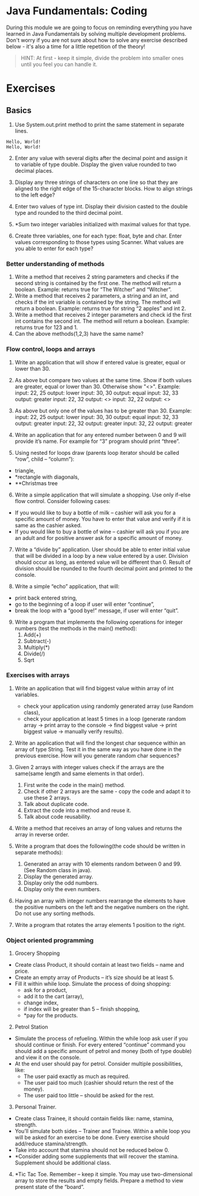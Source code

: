 # Java Fundamentals: Coding
During this module we are going to focus on reminding everything you have learned in Java Fundamentals 
by solving multiple development problems. Don't worry if you are not sure about how to solve any 
exercise described below - it's also a time for a little repetition of the theory!

> HINT: At first - keep it simple, divide the problem into smaller ones until you feel you can 
handle it.
 
# Exercises
## Basics
1. Use System.out.print method to print the same statement in separate lines.
```
Hello, World!
Hello, World!
```

2. Enter any value with several digits after the decimal point and assign it to variable
of type double. Display the given value rounded to two decimal places.

3. Display any three strings of characters on one line so that they are aligned to the right
edge of the 15-character blocks. How to align strings to the left edge?

4. Enter two values of type int. Display their division casted to the double type and rounded to
the third decimal point.

5. *Sum two integer variables initialized with maximal values for that type.

6. Create three variables, one for each type: float, byte and char. Enter values corresponding to
those types using Scanner. What values are you able to enter for each type?

### Better understanding of methods
1. Write a method that receives 2 string parameters and checks if the second string is contained by the first one. The method will return a boolean. Example: returns true for “The Witcher” and “Witcher”.
2. Write a method that receives 2 parameters, a string and an int, and checks if the int variable is contained by the string. The method will return a boolean. Example: returns true for string “2 apples”  and int 2.
3. Write a method that receives 2 integer parameters and check id the first int contains the second int. The method will return a boolean. Example: returns true for 123 and 1.
4. Can the above methods(1,2,3) have the same name?

### Flow control, loops and arrays
1. Write an application that will show if entered value is greater, equal or lower than 30.

2. As above but compare two values at the same time. 
Show if both values are greater, equal or lower than 30. 
Otherwise show "<>".
Example:
input: 22, 25 output: lower
input: 30, 30 output: equal
input: 32, 33 output: greater
input: 22, 32 output: <>
input: 32, 22 output: <>

3. As above but only one of the values has to be greater than 30.
Example:
input: 22, 25 output: lower
input: 30, 30 output: equal
input: 32, 33 output: greater
input: 22, 32 output: greater
input: 32, 22 output: greater


4. Write an application that for any entered number between 0 and 9 will provide it’s name. For
example for “3” program should print “three”.

5. Using nested for loops draw (parents loop iterator should be called “row”,
child – “column”):
- triangle,
- *rectangle with diagonals,
- **Christmas tree

6. Write a simple application that will simulate a shopping. Use only if-else flow control.
Consider following cases:
- If you would like to buy a bottle of milk – cashier will ask you for a specific amount of
money. You have to enter that value and verify if it is same as the cashier asked.
- If you would like to buy a bottle of wine – cashier will ask you if you are an adult and
for positive answer ask for a specific amount of money.

7. Write a “divide by” application. User should be able to enter initial value that will be divided
in a loop by a new value entered by a user. Division should occur as long, as entered value
will be different than 0. Result of division should be rounded to the fourth decimal point and
printed to the console.

8. Write a simple “echo” application, that will:
- print back entered string,
- go to the beginning of a loop if user will enter “continue”,
- break the loop with a “good bye!” message, if user will enter “quit”.

9. Write a program that implements the following operations for integer numbers (test the methods in the main() method):
    1. Add(+)
    2. Subtract(-)
    3. Multiply(*)
    4. Divide(/)
    5. Sqrt

### Exercises with arrays

1. Write an application that will find biggest value within array of int variables.
    - check your application using randomly generated array (use Random class),
    - check your application at least 5 times in a loop (generate random array -> print
array to the console -> find biggest value -> print biggest value -> manually verify
results).
2. Write an application that will find the longest char sequence within an array of type String.
Test it in the same way as you have done in the previous exercise. How will you generate
random char sequences?

3. Given 2 arrays with integer values check if the arrays are the same(same length and same elements in that order).
    1. First write the code in the main() method.
    2. Check if other 2 arrays are the same - copy the code and adapt it to use these 2 arrays.
    3. Talk about duplicate code.
    4. Extract the code into a method and reuse it.
    5. Talk about code reusability.
4. Write a method that receives an array of long values and returns the array in reverse order.
5. Write a program that does the following(the code should be written in separate methods):
    1. Generated an array with 10 elements random between 0 and 99. (See Random class in java).
    2. Display the generated array.
    3. Display only the odd numbers.
    4. Display only the even numbers.
6. Having an array with integer numbers rearrange the elements to have the positive numbers on the left and the negative numbers on the right. Do not use any sorting methods.
7. Write a program that rotates the array elements 1 position to the right.

### Object oriented programming
1. Grocery Shopping
- Create class Product, it should contain at least two fields – name and price.
- Create an empty array of Products – it’s size should be at least 5.
- Fill it within while loop. Simulate the process of doing shopping:
    - ask for a product,
    - add it to the cart (array),
    - change index,
    - if index will be greater than 5 – finish shopping,
    - *pay for the products.

2. Petrol Station
- Simulate the process of refueling. Within the while loop ask user if you should
continue or finish. For every entered “continue” command you should add a specific
amount of petrol and money (both of type double) and view it on the console.
- At the end user should pay for petrol. Consider multiple possibilities, like:
    - The user paid exactly as much as required.
    - The user paid too much (cashier should return the rest of the money).
    - The user paid too little – should be asked for the rest.

3. Personal Trainer.
- Create class Trainee, it should contain fields like: name, stamina, strength.
- You’ll simulate both sides – Trainer and Trainee. Within a while loop you will be
asked for an exercise to be done. Every exercise should add/reduce
stamina/strength.
- Take into account that stamina should not be reduced below 0.
- *Consider adding some supplements that will recover the stamina. Supplement
should be additional class.

4. *Tic Tac Toe. Remember – keep it simple. You may use two-dimensional array to store the
results and empty fields. Prepare a method to view present state of the “board”.
